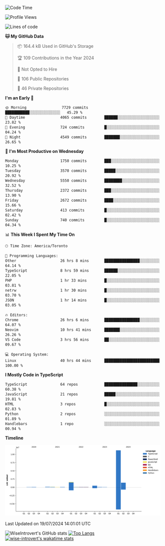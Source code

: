 <!--START_SECTION:waka-->
![Code Time](http://img.shields.io/badge/Code%20Time-1%2C932%20hrs%2014%20mins-blue)

![Profile Views](http://img.shields.io/badge/Profile%20Views-0-blue)

![Lines of code](https://img.shields.io/badge/From%20Hello%20World%20I%27ve%20Written-15.3%20million%20lines%20of%20code-blue)

**🐱 My GitHub Data** 

> 📦 164.4 kB Used in GitHub's Storage 
 > 
> 🏆 109 Contributions in the Year 2024
 > 
> 🚫 Not Opted to Hire
 > 
> 📜 106 Public Repositories 
 > 
> 🔑 46 Private Repositories 
 > 
**I'm an Early 🐤** 

```text
🌞 Morning                7729 commits        ███████████░░░░░░░░░░░░░░   45.29 % 
🌆 Daytime                4065 commits        ██████░░░░░░░░░░░░░░░░░░░   23.82 % 
🌃 Evening                724 commits         █░░░░░░░░░░░░░░░░░░░░░░░░   04.24 % 
🌙 Night                  4549 commits        ███████░░░░░░░░░░░░░░░░░░   26.65 % 
```
📅 **I'm Most Productive on Wednesday** 

```text
Monday                   1750 commits        ███░░░░░░░░░░░░░░░░░░░░░░   10.25 % 
Tuesday                  3570 commits        █████░░░░░░░░░░░░░░░░░░░░   20.92 % 
Wednesday                5550 commits        ████████░░░░░░░░░░░░░░░░░   32.52 % 
Thursday                 2372 commits        ███░░░░░░░░░░░░░░░░░░░░░░   13.90 % 
Friday                   2672 commits        ████░░░░░░░░░░░░░░░░░░░░░   15.66 % 
Saturday                 413 commits         █░░░░░░░░░░░░░░░░░░░░░░░░   02.42 % 
Sunday                   740 commits         █░░░░░░░░░░░░░░░░░░░░░░░░   04.34 % 
```


📊 **This Week I Spent My Time On** 

```text
🕑︎ Time Zone: America/Toronto

💬 Programming Languages: 
Other                    26 hrs 8 mins       ████████████████░░░░░░░░░   64.14 % 
TypeScript               8 hrs 59 mins       ██████░░░░░░░░░░░░░░░░░░░   22.05 % 
PHP                      1 hr 33 mins        █░░░░░░░░░░░░░░░░░░░░░░░░   03.81 % 
netrw                    1 hr 30 mins        █░░░░░░░░░░░░░░░░░░░░░░░░   03.70 % 
JSON                     1 hr 14 mins        █░░░░░░░░░░░░░░░░░░░░░░░░   03.05 % 

🔥 Editors: 
Chrome                   26 hrs 6 mins       ████████████████░░░░░░░░░   64.07 % 
Neovim                   10 hrs 41 mins      ███████░░░░░░░░░░░░░░░░░░   26.26 % 
VS Code                  3 hrs 56 mins       ██░░░░░░░░░░░░░░░░░░░░░░░   09.67 % 

💻 Operating System: 
Linux                    40 hrs 44 mins      █████████████████████████   100.00 % 
```

**I Mostly Code in TypeScript** 

```text
TypeScript               64 repos            ███████████████░░░░░░░░░░   60.38 % 
JavaScript               21 repos            █████░░░░░░░░░░░░░░░░░░░░   19.81 % 
HTML                     3 repos             █░░░░░░░░░░░░░░░░░░░░░░░░   02.83 % 
Python                   2 repos             ░░░░░░░░░░░░░░░░░░░░░░░░░   01.89 % 
Handlebars               1 repo              ░░░░░░░░░░░░░░░░░░░░░░░░░   00.94 % 
```



**Timeline**

![Lines of Code chart](https://raw.githubusercontent.com/wise-introvert/wise-introvert/master/assets/bar_graph.png)


 Last Updated on 19/07/2024 14:01:01 UTC
<!--END_SECTION:waka-->

![WiseIntrovert's GitHub stats](https://github-readme-stats.vercel.app/api?username=wise-introvert&count_private=true&show_icons=true)
[![Top Langs](https://github-readme-stats.vercel.app/api/top-langs/?username=wise-introvert&langs_count=10)](https://github.com/anuraghazra/github-readme-stats)
[![wise-introvert's wakatime stats](https://github-readme-stats.vercel.app/api/wakatime?username=wiseintrovert)](https://github.com/anuraghazra/github-readme-stats)
